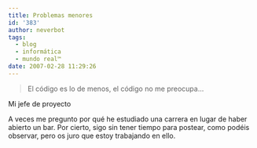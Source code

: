```yaml
---
title: Problemas menores
id: '383'
author: neverbot
tags:
  - blog
  - informática
  - mundo real™
date: 2007-02-28 11:29:26
---
```


> El código es lo de menos, el código no me preocupa...

Mi jefe de proyecto

A veces me pregunto por qué he estudiado una carrera en lugar de haber abierto un bar. Por cierto, sigo sin tener tiempo para postear, como podéis observar, pero os juro que estoy trabajando en ello.